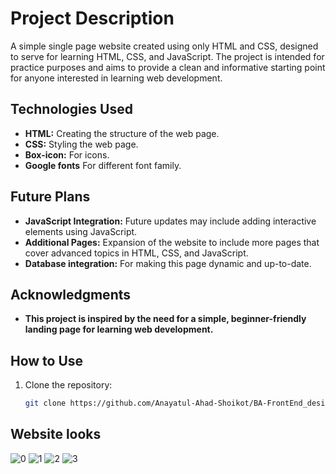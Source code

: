 # Project Description

A simple single page website created using only HTML and CSS, designed to serve for learning HTML, CSS, and JavaScript. The project is intended for practice purposes and aims to provide a clean and informative starting point for anyone interested in learning web development.


## Technologies Used

- **HTML:** Creating the structure of the web page.
- **CSS:** Styling the web page.
- **Box-icon:** For icons.
- **Google fonts** For different font family.

## Future Plans

- **JavaScript Integration:** Future updates may include adding interactive elements using JavaScript.
- **Additional Pages:** Expansion of the website to include more pages that cover advanced topics in HTML, CSS, and JavaScript.
- **Database integration:** For making this page dynamic and up-to-date.

## Acknowledgments

- **This project is inspired by the need for a simple, beginner-friendly landing page for learning web development.**


## How to Use

1. Clone the repository:
   ```bash
   git clone https://github.com/Anayatul-Ahad-Shoikot/BA-FrontEnd_design_01.git


## Website looks

![0](Web_images/img_01.png)
![1](Web_images/img_02.png)
![2](Web_images/img_03.png)
![3](Web_images/img_04.png)
